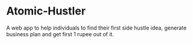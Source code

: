 # Atomic-Hustler
A web app to help individuals to find their first side hustle idea, generate business plan and get first 1 rupee out of it.
